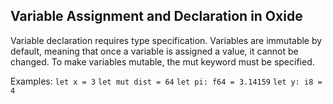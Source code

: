 ## Variable Assignment and Declaration in Oxide

Variable declaration requires type specification. Variables are immutable by default, meaning that once a variable is assigned a value, it cannot be changed. 
To make variables mutable, the mut keyword must be specified.

Examples:
`let x = 3`
`let mut dist = 64`
`let pi: f64 = 3.14159`
`let y: i8 = 4`
